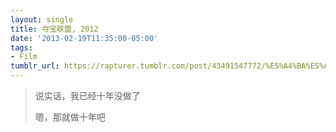```yaml
---
layout: single
title: 夺宝联盟, 2012
date: '2013-02-19T11:35:00-05:00'
tags:
- Film
tumblr_url: https://rapturer.tumblr.com/post/43491547772/%E5%A4%BA%E5%AE%9D%E8%81%94%E7%9B%9F-2012
---
```

> 说实话，我已经十年没做了
> 
> 嗯，那就做十年吧

